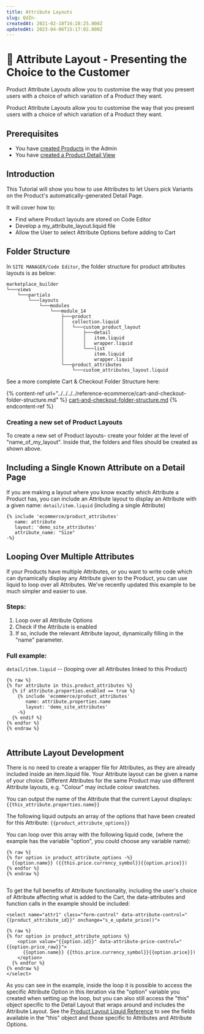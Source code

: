 ```yaml
---
title: Attribute Layouts
slug: QdZn-
createdAt: 2021-02-18T16:28:25.000Z
updatedAt: 2023-04-06T15:17:02.000Z
---
```


# 🔹 Attribute Layout - Presenting the Choice to the Customer

Product Attribute Layouts allow you to customise the way that you present users with a choice of which variation of a Product they want.

Product Attribute Layouts allow you to customise the way that you present users with a choice of which variation of a Product they want.

## Prerequisites

* You have [created Products](https://help.siteglide.com/article/196-products-introduction) in the Admin
* You have [created a Product Detail View](https://developers.siteglide.com/detail-layouts)

## Introduction

This Tutorial will show you how to use Attributes to let Users pick Variants on the Product's automatically-generated Detail Page.

It will cover how to:

* Find where Product layouts are stored on Code Editor
* Develop a my\_attribute\_layout.liquid file
* Allow the User to select Attribute Options before adding to Cart

## Folder Structure

In `SITE MANAGER/Code Editor`, the folder structure for product attributes layouts is as below:

```
marketplace_builder
└───views
    └───partials
        └───layouts
            └───modules
                └───module_14
                    ├───product
                    │   collection.liquid
                    │   └───custom_product_layout
                    │       ├───detail
                    │       │   item.liquid
                    │       │   wrapper.liquid
                    │       └───list
                    │           item.liquid
                    │           wrapper.liquid
                    └───product_attributes
                        └───custom_attributes_layout.liquid
```

See a more complete Cart & Checkout Folder Structure here:

{% content-ref url="../../../../reference-ecommerce/cart-and-checkout-folder-structure.md" %}
[cart-and-checkout-folder-structure.md](../../../../reference-ecommerce/cart-and-checkout-folder-structure.md)
{% endcontent-ref %}

### Creating a new set of Product Layouts

To create a new set of Product layouts- create your folder at the level of "name\_of\_my\_layout". Inside that, the folders and files should be created as shown above.

## Including a Single Known Attribute on a Detail Page

If you are making a layout where you know exactly which Attribute a Product has, you can include an Attribute layout to display an Attribute with a given name: `detail/item.liquid` (including a single Attribute)

```liquid
{% include 'ecommerce/product_attributes'
   name: attribute
   layout: 'demo_site_attributes'
   attribute_name: "Size" 
-%}

```

## Looping Over Multiple Attributes

If your Products have multiple Attributes, or you want to write code which can dynamically display any Attribute given to the Product, you can use liquid to loop over all Attributes. We've recently updated this example to be much simpler and easier to use.

### Steps:

1. Loop over all Attribute Options
2. Check if the Attribute is enabled
3. If so, include the relevant Attribute layout, dynamically filling in the "name" parameter.

### Full example:

`detail/item.liquid` -- (looping over all Attributes linked to this Product)

```liquid
{% raw %}
{% for attribute in this.product_attributes %}
  {% if attribute.properties.enabled == true %}
    {% include 'ecommerce/product_attributes'
       name: attribute.properties.name
       layout: 'demo_site_attributes' 
    -%} 
  {% endif %}
{% endfor %}
{% endraw %}


```

## Attribute Layout Development

There is no need to create a wrapper file for Attributes, as they are already included inside an item.liquid file. Your Attribute layout can be given a name of your choice. Different Attributes for the same Product may use different Attribute layouts, e.g. "Colour" may include colour swatches.

You can output the name of the Attribute that the current Layout displays: `{{this_attribute.properties.name}}`

The following liquid outputs an array of the options that have been created for this Attribute: `{{product_attribute_options}}`

You can loop over this array with the following liquid code, (where the example has the variable "option", you could choose any variable name):

```liquid
{% raw %}
{% for option in product_attribute_options -%}
  {{option.name}} ({{this.price.currency_symbol}}{{option.price}})
{% endfor %}
{% endraw %}


```

To get the full benefits of Attribute functionality, including the user's choice of Attribute affecting what is added to the Cart, the data-attributes and function calls in the example should be included:

```liquid
<select name="attr1" class="form-control" data-attribute-control="{{product_attribute_id}}" onchange="s_e_update_price()">
  
{% raw %}
{% for option in product_attribute_options %}
    <option value="{{option.id}}" data-attribute-price-control="{{option.price_raw}}">
      {{option.name}} {{this.price.currency_symbol}}{{option.price}})
    </option>
  {% endfor %}
{% endraw %}
</select>
```

As you can see in the example, inside the loop it is possible to access the specific Attribute Option in this iteration via the "option" variable you created when setting up the loop, but you can also still access the "this" object specific to the Detail Layout that wraps around and includes the Attribute Layout. See the [Product Layout Liquid Reference](https://developers.siteglide.com/liquid-reference-for-product-and-attribute-layouts) to see the fields available in the "this" object and those specific to Attributes and Attribute Options.
